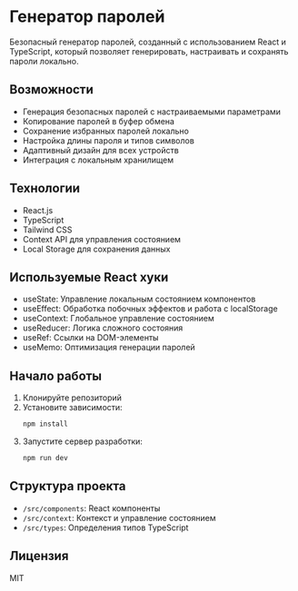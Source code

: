 # Генератор паролей

Безопасный генератор паролей, созданный с использованием React и TypeScript, который позволяет генерировать, настраивать и сохранять пароли локально.

## Возможности

- Генерация безопасных паролей с настраиваемыми параметрами
- Копирование паролей в буфер обмена
- Сохранение избранных паролей локально
- Настройка длины пароля и типов символов
- Адаптивный дизайн для всех устройств
- Интеграция с локальным хранилищем

## Технологии

- React.js
- TypeScript
- Tailwind CSS
- Context API для управления состоянием
- Local Storage для сохранения данных

## Используемые React хуки

- useState: Управление локальным состоянием компонентов
- useEffect: Обработка побочных эффектов и работа с localStorage
- useContext: Глобальное управление состоянием
- useReducer: Логика сложного состояния
- useRef: Ссылки на DOM-элементы
- useMemo: Оптимизация генерации паролей

## Начало работы

1. Клонируйте репозиторий
2. Установите зависимости:
   ```bash
   npm install
   ```
3. Запустите сервер разработки:
   ```bash
   npm run dev
   ```

## Структура проекта

- `/src/components`: React компоненты
- `/src/context`: Контекст и управление состоянием
- `/src/types`: Определения типов TypeScript

## Лицензия

MIT
